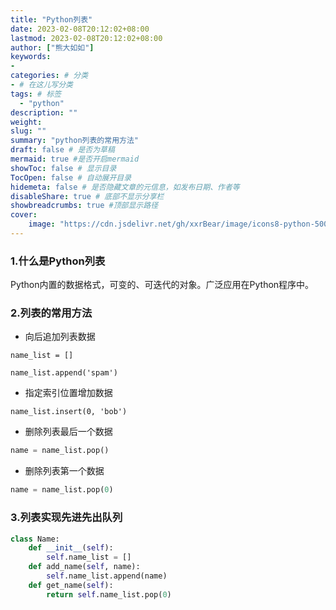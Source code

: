 ```yaml
---
title: "Python列表"
date: 2023-02-08T20:12:02+08:00
lastmod: 2023-02-08T20:12:02+08:00
author: ["熊大如如"]
keywords: 
- 
categories: # 分类
- # 在这儿写分类
tags: # 标签
  - "python"
description: ""
weight:
slug: ""
summary: "python列表的常用方法"
draft: false # 是否为草稿
mermaid: true #是否开启mermaid
showToc: false # 显示目录
TocOpen: false # 自动展开目录
hidemeta: false # 是否隐藏文章的元信息，如发布日期、作者等
disableShare: true # 底部不显示分享栏
showbreadcrumbs: true #顶部显示路径
cover:
    image: "https://cdn.jsdelivr.net/gh/xxrBear/image/icons8-python-500.png"
---
```


### 1.什么是Python列表
Python内置的数据格式，可变的、可迭代的对象。广泛应用在Python程序中。

### 2.列表的常用方法
+ 向后追加列表数据
```
name_list = []

name_list.append('spam')
```
+ 指定索引位置增加数据
```
name_list.insert(0, 'bob')
```
+ 删除列表最后一个数据
```python
name = name_list.pop()
```
+ 删除列表第一个数据
```python
name = name_list.pop(0)
```

### 3.列表实现先进先出队列
```python
class Name:
    def __init__(self):
        self.name_list = []
    def add_name(self, name):
        self.name_list.append(name)
    def get_name(self):
        return self.name_list.pop(0)
```